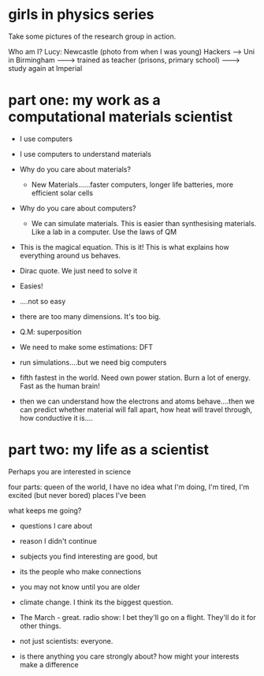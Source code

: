 # girls in physics series

Take some pictures of the research group in action.

Who am I?
Lucy: Newcastle (photo from when I was young)
Hackers --> Uni in Birmingham ---> trained as teacher (prisons, primary school) ---> study again at Imperial 

# part one: my work as a computational materials scientist

- I use computers
- I use computers to understand materials
- Why do you care about materials?
	- New Materials......faster computers, longer life batteries, more efficient solar cells
- Why do you care about computers?
	- We can simulate materials. This is easier than synthesising materials. Like a lab in a computer. Use the laws of QM

- This is the magical equation. This is it! This is what explains how everything around us behaves.
- Dirac quote. We just need to solve it
- Easies!
- ....not so easy
- there are too many dimensions. It's too big.
- Q.M: superposition
- We need to make some estimations: DFT
- run simulations....but we need big computers
- fifth fastest in the world. Need own power station. Burn a lot of energy. Fast as the human brain!

- then we can understand how the electrons and atoms behave....then we can predict whether material will fall apart, how heat will travel through, how conductive it is....

# part two: my life as a scientist

Perhaps you are interested in science

four parts: queen of the world, I have no idea what I'm doing, I'm tired, I'm excited (but never bored)
places I've been

what keeps me going?
- questions I care about
- reason I didn't continue
- subjects you find interesting are good, but
- its the people who make connections
- you may not know until you are older

- climate change. I think its the biggest question.
- The March - great. radio show: I bet they'll go on a flight. They'll do it for other things.
- not just scientists: everyone.
- is there anything you care strongly about? how might your interests make a difference